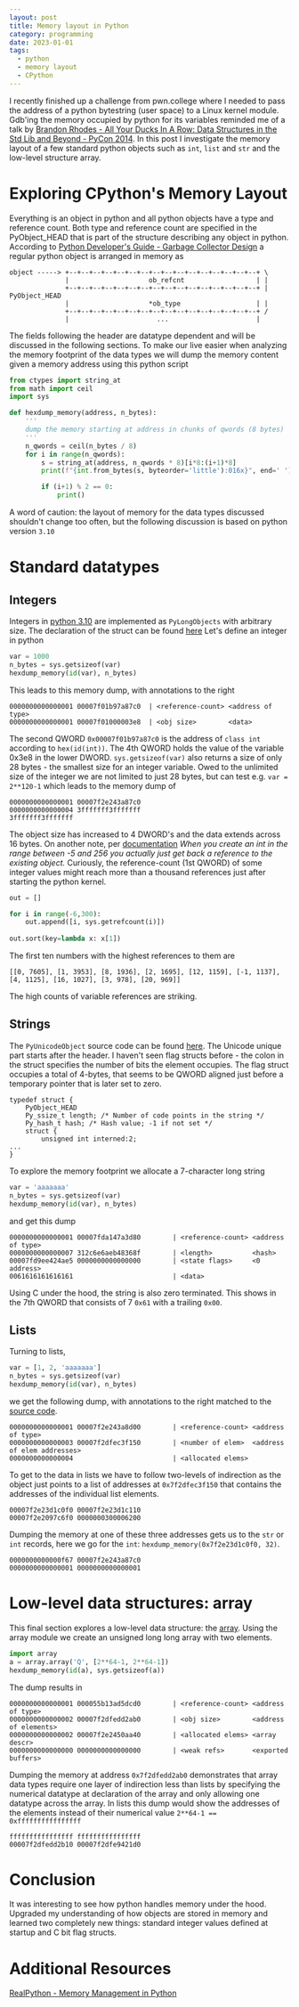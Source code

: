 ```yaml
---
layout: post
title: Memory layout in Python
category: programming
date: 2023-01-01
tags:
  - python 
  - memory layout
  - CPython
---
```

I recently finished up a challenge from pwn.college where I needed to pass the address of a python bytestring (user space) to a Linux kernel module. Gdb'ing the memory occupied by python for its variables reminded me of a talk by [Brandon Rhodes - All Your Ducks In A Row: Data Structures in the Std Lib and Beyond - PyCon 2014](https://www.youtube.com/watch?v=fYlnfvKVDoM). In this post I investigate the memory layout of a few standard python objects such as `int`, `list` and `str` and the low-level structure array.
<!--more-->
# Exploring CPython's Memory Layout
Everything is an object in python and all python objects have a type and reference count. Both type and reference count are specified in the PyObject_HEAD that is part of the structure describing any object in python. According to [Python Developer's Guide - Garbage Collector Design](https://devguide.python.org/internals/garbage-collector/) a regular python object is arranged in memory as
```
object -----> +--+--+--+--+--+--+--+--+--+--+--+--+--+--+--+--+ \
              |                    ob_refcnt                  | |
              +--+--+--+--+--+--+--+--+--+--+--+--+--+--+--+--+ | PyObject_HEAD
              |                    *ob_type                   | |
              +--+--+--+--+--+--+--+--+--+--+--+--+--+--+--+--+ /
              |                      ...                      |
```
The fields following the header are datatype dependent and will be discussed in the following sections. To make our live easier when analyzing the memory footprint of the data types we will dump the memory content given a memory address using this python script 
```python
from ctypes import string_at
from math import ceil
import sys

def hexdump_memory(address, n_bytes):
	'''
	dump the memory starting at address in chunks of qwords (8 bytes)
	'''
    n_qwords = ceil(n_bytes / 8)
    for i in range(n_qwords):
        s = string_at(address, n_qwords * 8)[i*8:(i+1)*8]
        print(f"{int.from_bytes(s, byteorder='little'):016x}", end=' ')

        if (i+1) % 2 == 0:
            print()
```
A word of caution: the layout of memory for the data types discussed shouldn't change too often, but the following discussion is based on python version `3.10` 
# Standard datatypes
## Integers
Integers in [python 3.10](https://docs.python.org/3.10/c-api/long.html?highlight=integer) are implemented as `PyLongObjects` with arbitrary size. The declaration of the struct can be found [here](https://github.com/python/cpython/blob/3.10/Include/longintrepr.h)
Let's define an integer in python
```python
var = 1000
n_bytes = sys.getsizeof(var)
hexdump_memory(id(var), n_bytes)        
```
This leads to this memory dump, with annotations to the right
```
0000000000000001 00007f01b97a87c0  | <reference-count> <address of type>
0000000000000001 00007f01000003e8  | <obj size>        <data>
```
The second QWORD `0x00007f01b97a87c0` is the address of `class int` according to `hex(id(int))`. The 4th QWORD holds the value of the variable 0x3e8 in the lower DWORD.  `sys.getsizeof(var)` also returns a size of only 28 bytes - the smallest size for an integer variable. Owed to the unlimited size of the integer we are not limited to just 28 bytes, but can test e.g. `var = 2**120-1` which leads to the memory dump of
```
0000000000000001 00007f2e243a87c0 
0000000000000004 3fffffff3fffffff 
3fffffff3fffffff
```
The object size has increased to 4 DWORD's and the data extends across 16 bytes. 
On another note, per [documentation](https://docs.python.org/3/c-api/long.html) *When you create an int in the range between -5 and 256 you actually just get back a reference to the existing object.* Curiously, the reference-count (1st QWORD) of some integer values might reach more than a thousand references just after starting the python kernel.
```python
out = []

for i in range(-6,300):
    out.append([i, sys.getrefcount(i)])
    
out.sort(key=lambda x: x[1])
```
The first ten numbers with the highest references to them are 
```
[[0, 7605], [1, 3953], [8, 1936], [2, 1695], [12, 1159], [-1, 1137], [4, 1125], [16, 1027], [3, 978], [20, 969]]
```
The high counts of variable references are striking. 
## Strings
The `PyUnicodeObject` source code can be found [here](https://github.com/python/cpython/blob/3.10/Include/cpython/unicodeobject.h). The Unicode unique part starts after the header. I haven't seen flag structs before - the colon in the struct specifies the number of bits the element occupies. The flag struct occupies a total of 4-bytes, that seems to be QWORD aligned just before a temporary pointer that is later set to zero. 
```
typedef struct {
	PyObject_HEAD
	Py_ssize_t length; /* Number of code points in the string */
	Py_hash_t hash; /* Hash value; -1 if not set */
	struct {
		unsigned int interned:2;
...
}
```
To explore the memory footprint we allocate a 7-character long string
```python
var = 'aaaaaaa'
n_bytes = sys.getsizeof(var)
hexdump_memory(id(var), n_bytes)        
```
and get this dump
```
0000000000000001 00007fda147a3d80        | <reference-count> <address of type> 
0000000000000007 312c6e6aeb48368f        | <length>          <hash>
00007fd9ee424ae5 0000000000000000        | <state flags>     <0 address>
0061616161616161                         | <data>
```
Using C under the hood, the string is also zero terminated. This shows in the 7th QWORD that consists of 7 `0x61` with a trailing `0x00`. 
## Lists
Turning to lists,
```python
var = [1, 2, 'aaaaaaa']
n_bytes = sys.getsizeof(var)
hexdump_memory(id(var), n_bytes)        
```
we get the following dump, with annotations to the right matched to the [source code](https://github.com/python/cpython/blob/02f72b8b938e301bbaaf0142547014e074bd564c/Include/cpython/listobject.h).
```
0000000000000001 00007f2e243a8d00        | <reference-count> <address of type> 
0000000000000003 00007f2dfec3f150        | <number of elem>  <address of elem addresses>
0000000000000004                         | <allocated elems>
```
To get to the data in lists we have to follow two-levels of indirection as the object just points to a list of addresses at `0x7f2dfec3f150` that contains the addresses of the individual list elements. 
```
00007f2e23d1c0f0 00007f2e23d1c110 
00007f2e2097c6f0 0000000300006200
```
Dumping the memory at one of these three addresses gets us to the `str` or `int` records, here we go for the `int`: `hexdump_memory(0x7f2e23d1c0f0, 32)`. 
```
0000000000000f67 00007f2e243a87c0 
0000000000000001 0000000000000001
```

# Low-level data structures: array
This final section explores a low-level data structure: the [array](https://github.com/python/cpython/blob/85dd6cb6df996b1197266d1a50ecc9187a91e481/Modules/arraymodule.c). Using the array module we create an unsigned long long array with two elements. 
```python
import array
a = array.array('Q', [2**64-1, 2**64-1])
hexdump_memory(id(a), sys.getsizeof(a))
```
The dump results in
```
0000000000000001 000055b13ad5dcd0        | <reference-count> <address of type> 
0000000000000002 00007f2dfedd2ab0        | <obj size>        <address of elements>
0000000000000002 00007f2e2450aa40        | <allocated elems> <array descr>
0000000000000000 0000000000000000        | <weak refs>       <exported buffers>
```
Dumping the memory at address `0x7f2dfedd2ab0` demonstrates that array data types require one layer of indirection less than lists by specifying the numerical datatype at declaration of the array and only allowing one datatype across the array. In lists this dump would show the addresses of the elements instead of their numerical value `2**64-1 == 0xffffffffffffffff`
```
ffffffffffffffff ffffffffffffffff 
00007f2dfedd2b10 00007f2dfe9421d0 
```
# Conclusion
It was interesting to see how python handles memory under the hood. Upgraded my understanding of how objects are stored in memory and learned two completely new things: standard integer values defined at startup and C bit flag structs.
# Additional Resources
[RealPython - Memory Management in Python](https://realpython.com/python-memory-management/#the-default-python-implementation)

